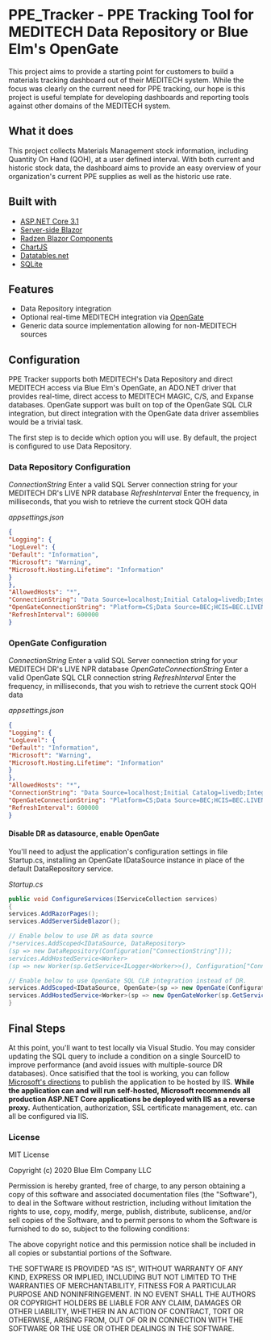 # PPE_Tracker - PPE Tracking Tool for MEDITECH Data Repository or Blue Elm's OpenGate

This project aims to provide a starting point for customers to build a materials tracking dashboard out of their MEDITECH system. While the focus was clearly on the current need for PPE tracking, our hope is this project is useful template for developing dashboards and reporting tools against other domains of the MEDITECH system.

## What it does
This project collects Materials Management stock information, including Quantity On Hand (QOH), at a user defined interval. With both current and historic stock data, the dashboard aims to provide an easy overview of your organization's current PPE supplies as well as the historic use rate.
 
## Built with
* [ASP.NET Core 3.1](https://docs.microsoft.com/en-us/aspnet/core/release-notes/aspnetcore-3.1?view=aspnetcore-3.1)
* [Server-side Blazor](https://docs.microsoft.com/en-us/aspnet/core/blazor/?view=aspnetcore-3.1)
* [Radzen Blazor Components](https://blazor.radzen.com/)
* [ChartJS](https://www.chartjs.org/)
* [Datatables.net](https://datatables.net/)
* [SQLite](https://www.sqlite.org/)

## Features
* Data Repository integration
* Optional real-time MEDITECH integration via [OpenGate](https://www.blueelm.com/opengate-overview)
* Generic data source implementation allowing for non-MEDITECH sources

## Configuration
PPE Tracker supports both MEDITECH's Data Repository and direct MEDITECH access via Blue Elm's OpenGate, an ADO.NET driver that provides real-time, direct access to MEDITECH MAGIC, C/S, and Expanse databases. OpenGate support was built on top of the OpenGate SQL CLR integration, but direct integration with the OpenGate data driver assemblies would be a trivial task.

The first step is to decide which option you will use. By default, the project is configured to use Data Repository.

### Data Repository Configuration
*ConnectionString*  Enter a valid SQL Server connection string for your MEDITECH DR's LIVE NPR database
*RefreshInterval*   Enter the frequency, in milliseconds, that you wish to retrieve the current stock QOH data

*appsettings.json*
```json
{
"Logging": {
"LogLevel": {
"Default": "Information",
"Microsoft": "Warning",
"Microsoft.Hosting.Lifetime": "Information"
}
},
"AllowedHosts": "*",
"ConnectionString": "Data Source=localhost;Initial Catalog=livedb;Integrated Security=True",
"OpenGateConnectionString": "Platform=CS;Data Source=BEC;HCIS=BEC.LIVEN;Database=MM.BEC",
"RefreshInterval": 600000
}
```

### OpenGate Configuration
*ConnectionString* Enter a valid SQL Server connection string for your MEDITECH DR's LIVE NPR database
*OpenGateConnectionString* Enter a valid OpenGate SQL CLR connection string
*RefreshInterval* Enter the frequency, in milliseconds, that you wish to retrieve the current stock QOH data

*appsettings.json*
```json
{
"Logging": {
"LogLevel": {
"Default": "Information",
"Microsoft": "Warning",
"Microsoft.Hosting.Lifetime": "Information"
}
},
"AllowedHosts": "*",
"ConnectionString": "Data Source=localhost;Initial Catalog=livedb;Integrated Security=True",
"OpenGateConnectionString": "Platform=CS;Data Source=BEC;HCIS=BEC.LIVEN;Database=MM.BEC",
"RefreshInterval": 600000
}
```
#### Disable DR as datasource, enable OpenGate

You'll need to adjust the application's configuration settings in file Startup.cs, installing an OpenGate IDataSource instance in place of the default DataRepository service.

*Startup.cs*
```csharp
public void ConfigureServices(IServiceCollection services)
{
services.AddRazorPages();
services.AddServerSideBlazor();

// Enable below to use DR as data source
/*services.AddScoped<IDataSource, DataRepository>
(sp => new DataRepository(Configuration["ConnectionString"]));
services.AddHostedService<Worker>
(sp => new Worker(sp.GetService<ILogger<Worker>>(), Configuration["ConnectionString"], int.Parse(Configuration["RefreshInterval"]))); */

// Enable below to use OpenGate SQL CLR integration instead of DR.
services.AddScoped<IDataSource, OpenGate>(sp => new OpenGate(Configuration["ConnectionString"],Configuration["OpenGateConnectionString"]));
services.AddHostedService<Worker>(sp => new OpenGateWorker(sp.GetService<ILogger<OpenGateWorker>>(), Configuration["ConnectionString"],  int.Parse(Configuration["RefreshInterval"]), Configuration["OpenGateConnectionString"]));
}
```

## Final Steps
At this point, you'll want to test locally via Visual Studio. You may consider updating the SQL query to include a condition on a single SourceID to improve performance (and avoid issues with multiple-source DR databases). Once satisified that the tool is working, you can follow [Microsoft's directions](https://docs.microsoft.com/en-us/aspnet/core/tutorials/publish-to-iis?view=aspnetcore-3.1&tabs=visual-studio) to publish the application to be hosted by IIS. **While the application can and will run self-hosted, Microsoft recommends all production ASP.NET Core applications be deployed with IIS as a reverse proxy.** Authentication, authorization, SSL certificate management, etc. can all be configured via IIS.

### License
MIT License

Copyright (c) 2020 Blue Elm Company LLC

Permission is hereby granted, free of charge, to any person obtaining a copy
of this software and associated documentation files (the "Software"), to deal
in the Software without restriction, including without limitation the rights
to use, copy, modify, merge, publish, distribute, sublicense, and/or sell
copies of the Software, and to permit persons to whom the Software is
furnished to do so, subject to the following conditions:

The above copyright notice and this permission notice shall be included in all
copies or substantial portions of the Software.

THE SOFTWARE IS PROVIDED "AS IS", WITHOUT WARRANTY OF ANY KIND, EXPRESS OR
IMPLIED, INCLUDING BUT NOT LIMITED TO THE WARRANTIES OF MERCHANTABILITY,
FITNESS FOR A PARTICULAR PURPOSE AND NONINFRINGEMENT. IN NO EVENT SHALL THE
AUTHORS OR COPYRIGHT HOLDERS BE LIABLE FOR ANY CLAIM, DAMAGES OR OTHER
LIABILITY, WHETHER IN AN ACTION OF CONTRACT, TORT OR OTHERWISE, ARISING FROM,
OUT OF OR IN CONNECTION WITH THE SOFTWARE OR THE USE OR OTHER DEALINGS IN THE
SOFTWARE.
